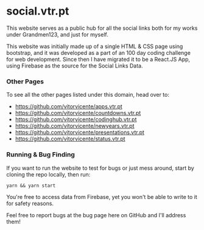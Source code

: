 # social.vtr.pt

This website serves as a public hub for all the social links both for my works under Grandmen123, and just for myself.

This website was initially made up of a single HTML & CSS page using bootstrap, and it was developed as a part of an 100 day coding challenge for web development. Since then I have migrated it to be a React.JS App, using Firebase as the source for the Social Links Data.

### Other Pages
To see all the other pages listed under this domain, head over to:
- https://github.com/vitorvicente/apps.vtr.pt
- https://github.com/vitorvicente/countdowns.vtr.pt
- https://github.com/vitorvicente/codinghub.vtr.pt
- https://github.com/vitorvicente/newyears.vtr.pt
- https://github.com/vitorvicente/presentations.vtr.pt
- https://github.com/vitorvicente/status.vtr.pt

### Running & Bug Finding
If you want to run the website to test for bugs or just mess around, start by cloning the repo locally, then run:

```
yarn && yarn start
```

You're free to access data from Firebase, yet you won't be able to write to it for safety reasons.

Feel free to report bugs at the bug page here on GitHub and I'll address them!
